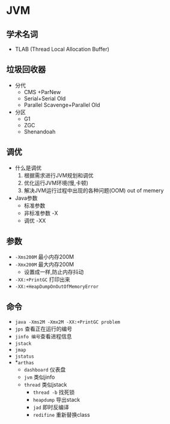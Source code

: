 # JVM
## 学术名词
- TLAB (Thread Local Allocation Buffer)
## 垃圾回收器
- 分代
    - CMS +ParNew
    - Serial+Serial Old
    - Parallel Scavenge+Parallel Old
- 分区
    - G1
    - ZGC
    - Shenandoah
## 调优
- 什么是调优
    1. 根据需求进行JVM规划和调优
    2. 优化运行JVM环境(慢,卡顿)
    3. 解决JVM运行过程中出现的各种问题(OOM) out of memery
- Java参数
    - 标准参数
    - 非标准参数 -X
    - 调优 -XX
## 参数
- `-Xms200M` 最小内存200M
- `-Xmx200M` 最大内存200M
    - 设置成一样,防止内存抖动
- `-XX:+PrintGC` 打印出来
- `-XX:+HeapDumpOnOutOfMemoryError`

## 命令
- `java -Xms2M -Xmx2M -XX:+PrintGC problem`
- `jps` 查看正在运行的编号 
- `jinfo 编号`查看进程信息
- `jstack`
- `jmap`
- `jstatus`
- *`arthas`
    - `dashboard` 仪表盘
    - `jvm` 类似jinfo
    - `thread` 类似jstack
        - `thread -b` 找死锁
        - `heapdump` 导出stack
        - `jad` 即时反编译
        - `redifine` 重新替换class